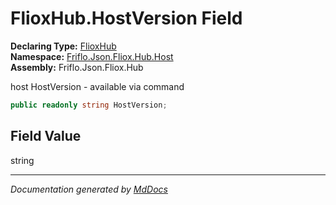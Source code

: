 ﻿<!--  
  <auto-generated>   
    The contents of this file were generated by a tool.  
    Changes to this file may be list if the file is regenerated  
  </auto-generated>   
-->

# FlioxHub.HostVersion Field

**Declaring Type:** [FlioxHub](../index.md)  
**Namespace:** [Friflo.Json.Fliox.Hub.Host](../../index.md)  
**Assembly:** Friflo.Json.Fliox.Hub

host HostVersion \- available via command 

```csharp
public readonly string HostVersion;
```

## Field Value

string

___

*Documentation generated by [MdDocs](https://github.com/ap0llo/mddocs)*

